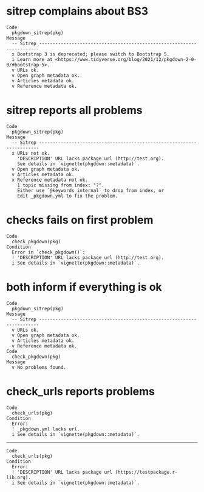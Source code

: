 # sitrep complains about BS3

    Code
      pkgdown_sitrep(pkg)
    Message
      -- Sitrep ----------------------------------------------------------------------
      x Bootstrap 3 is deprecated; please switch to Bootstrap 5.
      i Learn more at <https://www.tidyverse.org/blog/2021/12/pkgdown-2-0-0/#bootstrap-5>.
      v URLs ok.
      v Open graph metadata ok.
      v Articles metadata ok.
      v Reference metadata ok.

# sitrep reports all problems

    Code
      pkgdown_sitrep(pkg)
    Message
      -- Sitrep ----------------------------------------------------------------------
      x URLs not ok.
        'DESCRIPTION' URL lacks package url (http://test.org).
        See details in `vignette(pkgdown::metadata)`.
      v Open graph metadata ok.
      v Articles metadata ok.
      x Reference metadata not ok.
        1 topic missing from index: "?".
        Either use `@keywords internal` to drop from index, or
        Edit _pkgdown.yml to fix the problem.

# checks fails on first problem

    Code
      check_pkgdown(pkg)
    Condition
      Error in `check_pkgdown()`:
      ! 'DESCRIPTION' URL lacks package url (http://test.org).
      i See details in `vignette(pkgdown::metadata)`.

# both inform if everything is ok

    Code
      pkgdown_sitrep(pkg)
    Message
      -- Sitrep ----------------------------------------------------------------------
      v URLs ok.
      v Open graph metadata ok.
      v Articles metadata ok.
      v Reference metadata ok.
    Code
      check_pkgdown(pkg)
    Message
      v No problems found.

# check_urls reports problems

    Code
      check_urls(pkg)
    Condition
      Error:
      ! _pkgdown.yml lacks url.
      i See details in `vignette(pkgdown::metadata)`.

---

    Code
      check_urls(pkg)
    Condition
      Error:
      ! 'DESCRIPTION' URL lacks package url (https://testpackage.r-lib.org).
      i See details in `vignette(pkgdown::metadata)`.

